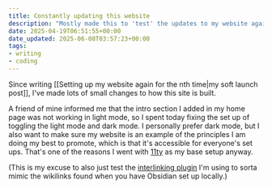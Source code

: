 ```yaml
---
title: Constantly updating this website
description: "Mostly made this to 'test' the updates to my website again. But can also serve as a mini blog update."
date: 2025-04-19T06:51:55+00:00
date_updated: 2025-06-08T03:57:23+00:00
tags: 
- writing
- coding
---
```


Since writing [[Setting up my website again for the nth time|my soft launch post]], I've made lots of small changes to how this site is built. 

A friend of mine informed me that the intro section I added in my home page was not working in light mode, so I spent today fixing the set up of toggling the light mode and dark mode. I personally prefer dark mode, but I also want to make sure my website is an example of the principles I am doing my best to promote, which is that it's accessible for everyone's set ups. That's one of the reasons I went with [11ty](https://www.11ty.dev/) as my base setup anyway.

(This is my excuse to also just test the [interlinking plugin](https://github.com/photogabble/eleventy-plugin-interlinker/tree/main) I'm using to sorta mimic the wikilinks found when you have Obsidian set up locally.)